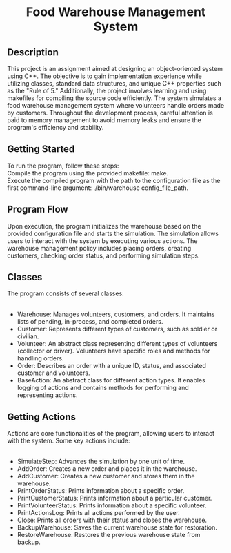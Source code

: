<h1 align="center">Food Warehouse Management System</h1>
<h2 align="left">Description</h2>
This project is an assignment aimed at designing an object-oriented system using C++. The objective is to gain implementation experience while utilizing classes, standard data structures, and unique C++ properties such as the "Rule of 5." Additionally, the project involves learning and using makefiles for compiling the source code efficiently. The system simulates a food warehouse management system where volunteers handle orders made by customers. Throughout the development process, careful attention is paid to memory management to avoid memory leaks and ensure the program's efficiency and stability.

<h2 align="left">Getting Started</h2>
To run the program, follow these steps:</br>
Compile the program using the provided makefile: make.</br>
Execute the compiled program with the path to the configuration file as the first command-line argument: ./bin/warehouse config_file_path.

<h2 align="left">Program Flow</h2>
Upon execution, the program initializes the warehouse based on the provided configuration file and starts the simulation. The simulation allows users to interact with the system by executing various actions. The warehouse management policy includes placing orders, creating customers, checking order status, and performing simulation steps.

<h2 align="left">Classes</h2>
The program consists of several classes: <br /><br />

- Warehouse: Manages volunteers, customers, and orders. It maintains lists of pending, in-process, and completed orders.<br />
- Customer: Represents different types of customers, such as soldier or civilian.<br />
- Volunteer: An abstract class representing different types of volunteers (collector or driver). Volunteers have specific roles and methods for handling orders.<br />
- Order: Describes an order with a unique ID, status, and associated customer and volunteers.<br />
- BaseAction: An abstract class for different action types. It enables logging of actions and contains methods for performing and representing actions.<br />
<h2 align="left">Getting Actions</h2>
Actions are core functionalities of the program, allowing users to interact with the system. Some key actions include: <br /><br />

- SimulateStep: Advances the simulation by one unit of time.
- AddOrder: Creates a new order and places it in the warehouse.
- AddCustomer: Creates a new customer and stores them in the warehouse.
- PrintOrderStatus: Prints information about a specific order.
- PrintCustomerStatus: Prints information about a particular customer.
- PrintVolunteerStatus: Prints information about a specific volunteer.
- PrintActionsLog: Prints all actions performed by the user.
- Close: Prints all orders with their status and closes the warehouse.
- BackupWarehouse: Saves the current warehouse state for restoration.
- RestoreWarehouse: Restores the previous warehouse state from backup.
